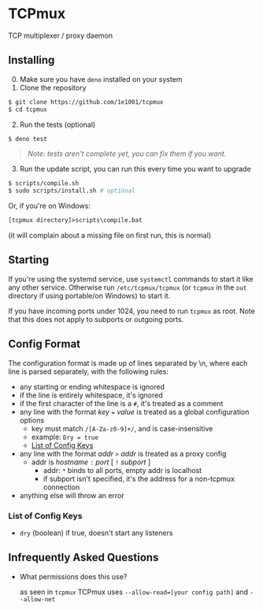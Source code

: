 # TCPmux
TCP multiplexer / proxy daemon

## Installing
0. Make sure you have `deno` installed on your system
1. Clone the repository
```sh
$ git clone https://github.com/1e1001/tcpmux
$ cd tcpmux
```
2. Run the tests (optional)
```sh
$ deno test
```
> *Note: tests aren't complete yet, you can fix them if you want.*
3. Run the update script, you can run this every time you want to upgrade
```sh
$ scripts/compile.sh
$ sudo scripts/install.sh # optional
```
Or, if you're on Windows:
```bat
[tcpmux directory]>scripts\compile.bat
```
(it will complain about a missing file on first run, this is normal)

## Starting
If you're using the systemd service, use `systemctl` commands to start it like any other service. Otherwise run `/etc/tcpmux/tcpmux` (or `tcpmux` in the `out` directory if using portable/on Windows) to start it.

If you have incoming ports under 1024, you need to run `tcpmux` as root. Note that this does not apply to subports or outgoing ports.

## Config Format
The configuration format is made up of lines separated by \n, where each line is parsed separately, with the following rules:
- any starting or ending whitespace is ignored
- if the line is entirely whitespace, it's ignored
- if the first character of the line is a `#`, it's treated as a comment
- any line with the format *key* `=` *value* is treated as a global configuration options
	- key must match `/[A-Za-z0-9]+/`, and is case-insensitive
	- example: `Dry = true`
	- [List of Config Keys](#list-of-config-keys)
- any line with the format *addr* `>` *addr* is treated as a proxy config
	- addr is *hostname* `:` *port* [ `!` *subport* ]
		- addr: `*` binds to all ports, empty addr is localhost
		- if subport isn't specified, it's the address for a non-tcpmux connection
- anything else will throw an error

### List of Config Keys
- `dry` (boolean) if true, doesn't start any listeners

## Infrequently Asked Questions

- What permissions does this use?

	as seen in `tcpmux` TCPmux uses `--allow-read=[your config path]` and `--allow-net`
